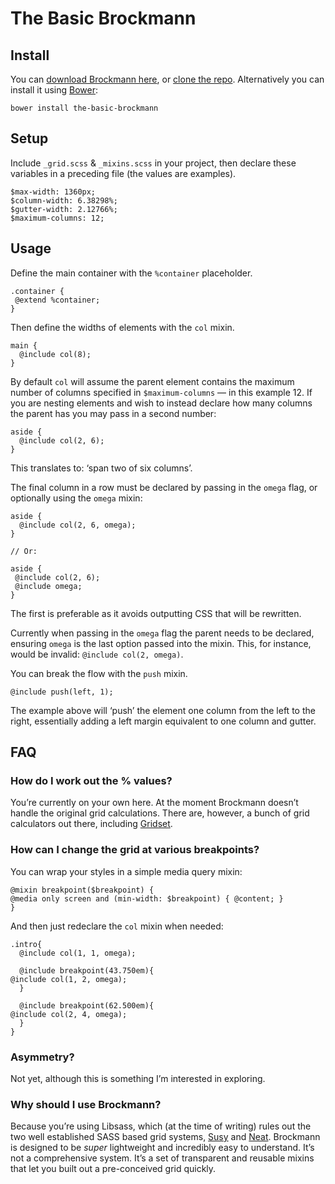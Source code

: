 # The Basic Brockmann

## Install
You can [download Brockmann here](https://github.com/jayfreestone/basic-brockmann/archive/master.zip), or [clone the repo](https://github.com/jayfreestone/basic-brockmann).
Alternatively you can install it using [Bower](http://bower.io):

	bower install the-basic-brockmann

## Setup
Include `_grid.scss` & `_mixins.scss` in your project, then declare these variables in a preceding file (the values are examples).

	$max-width: 1360px;
	$column-width: 6.38298%;
	$gutter-width: 2.12766%;
	$maximum-columns: 12;

## Usage
Define the main container with the `%container` placeholder.

	.container {
	 @extend %container;
	}

Then define the widths of elements with the `col` mixin.

	main {
	  @include col(8);
	}

By default `col` will assume the parent element contains the maximum number of columns specified in `$maximum-columns` — in this example 12. If you are nesting elements and wish to instead declare how many columns the parent has you may pass in a second number:

	aside {
	  @include col(2, 6);
	}

This translates to: ‘span two of six columns’.

The final column in a row must be declared by passing in the `omega` flag, or optionally using the `omega` mixin:

	aside {
	  @include col(2, 6, omega);
	}
	
	// Or:
	
	aside {
	 @include col(2, 6);
	 @include omega;
	}

The first is preferable as it avoids outputting CSS that will be rewritten.

Currently when passing in the `omega` flag the parent needs to be declared, ensuring `omega` is the last option passed into the mixin. This, for instance, would be invalid: `@include col(2, omega)`.

You can break the flow with the `push` mixin.

	@include push(left, 1);

The example above will ‘push’ the element one column from the left  to the right, essentially adding a left margin equivalent to one column and gutter.

## FAQ

### How do I work out the % values?
You’re currently on your own here. At the moment Brockmann doesn’t handle the original grid calculations. There are, however, a bunch of grid calculators out there, including [Gridset](https://gridsetapp.com).

### How can I change the grid at various breakpoints?
You can wrap your styles in a simple media query mixin: 

	@mixin breakpoint($breakpoint) {
	@media only screen and (min-width: $breakpoint) { @content; }
	}  

And then just redeclare the `col` mixin when needed:

	.intro{
	  @include col(1, 1, omega);
	
	  @include breakpoint(43.750em){
	@include col(1, 2, omega);
	  }
	  
	  @include breakpoint(62.500em){
	@include col(2, 4, omega);
	  }
	}

### Asymmetry?
Not yet, although this is something I’m interested in exploring.

### Why should I use Brockmann?
Because you’re using Libsass, which (at the time of writing) rules out the two well established SASS based grid systems, [Susy](http://susy.oddbird.net) and [Neat](http://neat.bourbon.io). Brockmann is designed to be *super* lightweight and incredibly easy to understand. It’s not a comprehensive system. It’s a set of transparent and reusable mixins that let you built out a pre-conceived grid quickly.